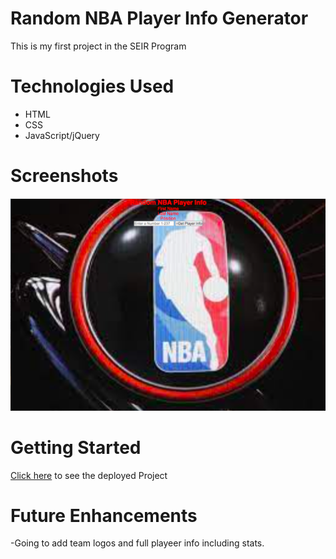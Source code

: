 # Random NBA Player Info Generator

This is my first project in the SEIR Program 

# Technologies Used

- HTML
- CSS
- JavaScript/jQuery

# Screenshots

![screenshot](./screenshot.png)


# Getting Started

[Click here](#) to see the deployed Project

# Future Enhancements

-Going to add team logos and full playeer info including stats.
